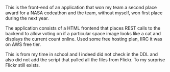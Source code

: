 This is the front-end of an application that won my team a second place award for a NASA codeathon and the team, without myself, won first place during the next year. 

The application consists of a HTML frontend that places REST calls to the backend to allow voting on if a particular space image looks like a cat and displays the current count online. Used some free hosting plan, IIRC it was on AWS free tier. 

This is from my time in school and I indeed did not check in the DDL and also did not add the script that pulled all the files from Flickr. To my surprise Flickr still exists. 
